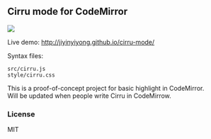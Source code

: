 
Cirru mode for CodeMirror
------

![](http://ww4.sinaimg.cn/large/62752320gw1e9wpiktrw5j20dp094dgh.jpg)

Live demo: http://jiyinyiyong.github.io/cirru-mode/

Syntax files:
```
src/cirru.js
style/cirru.css
```

This is a proof-of-concept project for basic highlight in CodeMirror.  
Will be updated when people write Cirru in CodeMirrow.

### License

MIT